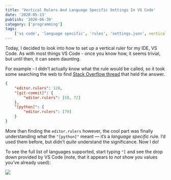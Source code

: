 ```yaml
---
title: 'Vertical Rulers And Language Specific Settings In VS Code'
date: '2020-05-13'
publish: '2020-06-30'
category: ['programming']
tags:
    ['vs code', 'language specific', 'rules', 'settings.json', vertical ruler']
---
```


Today, I decided to look into how to set up a vertical ruler for my IDE, VS Code. As with most things VS Code - once you know how, it seems trivial, but until then, it can seem daunting.

For example - I didn’t actually know what the rule would be called, so it took some searching the web to find [Stack Overflow thread](https://stackoverflow.com/questions/29968499/vertical-rulers-in-visual-studio-code) that held the answer.

```json:title=/Library/Application/Support/Code/User/settings.json
{
    "editor.rulers": 120,
    "[git-commit]": {
        "editor.rulers": [50, 72]
    },
    "[python]": {
        "editor.rulers": [79]
    }
}
```

More than finding the `editor.rulers` however, the cool part was finally understanding what the `"[python]"` meant — it’s a _language specific_ rule. I’d used them before, but didn’t _quite_ understand the significance. Now I do!

To see the full list of languages supported, start typing `"[` and see the drop down provided by VS Code (note, that it appears to _not_ show you values you’ve already used):

![](https://res.cloudinary.com/scweiss1/image/upload/v1589398649/code-comments/vscode-language-specific-rules/Screen_Shot_2020-05-13_at_2.35.18_PM_t5fx0g.png)
